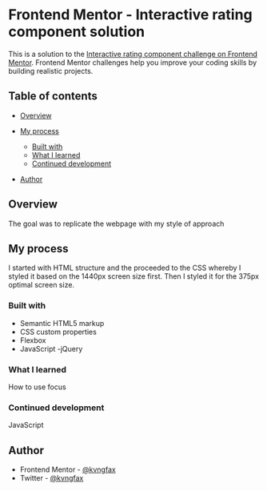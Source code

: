 # Frontend Mentor - Interactive rating component solution

This is a solution to the [Interactive rating component challenge on Frontend Mentor](https://www.frontendmentor.io/challenges/interactive-rating-component-koxpeBUmI). Frontend Mentor challenges help you improve your coding skills by building realistic projects.

## Table of contents

- [Overview](#overview)

- [My process](#my-process)
  - [Built with](#built-with)
  - [What I learned](#what-i-learned)
  - [Continued development](#continued-development)
- [Author](#author)

## Overview

The goal was to replicate the webpage with my style of approach

## My process

I started with HTML structure and the proceeded to the CSS whereby I styled it based on the 1440px screen size first. Then I styled it for the 375px optimal screen size.


### Built with

- Semantic HTML5 markup
- CSS custom properties
- Flexbox
- JavaScript
-jQuery

### What I learned

How to use focus

### Continued development

JavaScript

## Author

- Frontend Mentor - [@kvngfax](https://www.frontendmentor.io/profile/kvngfax)
- Twitter - [@kvngfax](https://www.twitter.com/kvngfax)
